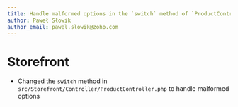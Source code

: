 ```yaml
---
title: Handle malformed options in the `switch` method of `ProductController`
author: Paweł Słowik
author_email: pawel.slowik@zoho.com
---
```

# Storefront
*  Changed the `switch` method in `src/Storefront/Controller/ProductController.php` to handle malformed options

